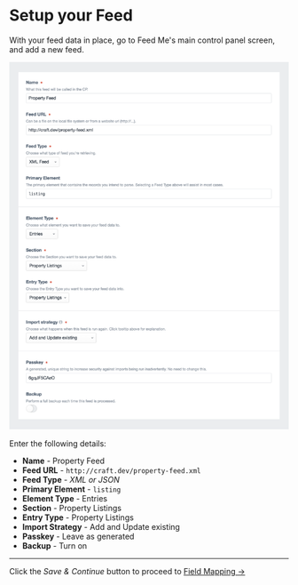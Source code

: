 # Setup your Feed

With your feed data in place, go to Feed Me's main control panel screen, and add a new feed.

![Feedme Guide Setup](/docs/screenshots/feedme-guide-setup.png)

Enter the following details:

- **Name** - Property Feed
- **Feed URL** - `http://craft.dev/property-feed.xml`
- **Feed Type** - _XML or JSON_
- **Primary Element** - `listing`
- **Element Type** - Entries
- **Section** - Property Listings
- **Entry Type** - Property Listings
- **Import Strategy** - Add and Update existing
- **Passkey** - Leave as generated
- **Backup** - Turn on

* * *

Click the _Save & Continue_ button to proceed to [Field Mapping →](/craft-plugins/feed-me/docs/guides/importing-entries/field-mapping)